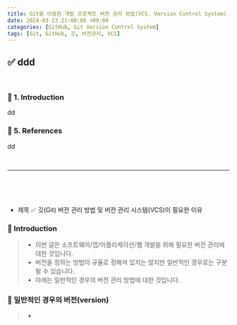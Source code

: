 ```yaml
---
title: Git을 이용한 개발 프로젝트 버전 관리 방법(VCS, Version Control System)
date: 2024-03-23 21:00:00 +09:00
categories: [GitHub, Git Version Control System]
tags: [Git, GitHub, 깃, 버전관리, VCS]
---
```


<!-- 2099-01-01 글 작성 시작; 2099-01-01 페이지 호출 검토 필요 -->
## ✅ ddd

<br>

### 🔔 1. Introduction

dd
<br>

### 🎁 5. References

dd

<br>

---

<br>
<br>
<br>



* 제목
✅ 깃(Git) 버전 관리 방법 및 버전 관리 시스템(VCS)이 필요한 이유

### 🔔 Introduction
> - 이번 글은 소프트웨어/앱/어플리케이션/웹 개발을 위해 필요한 버전 관리에 대한 것입니다.
> - 버전을 정하는 방법이 규율로 정해져 있지는 않지만 일반적인 경우로는 구분될 수 있습니다.
> - 아래는 일반적인 경우의 버전 관리 방법에 대한 것입니다.

### 📌 일반적인 경우의 버전(version)
> - 